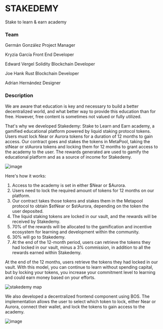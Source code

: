 # STAKEDEMY
Stake to learn & earn academy 

### Team 
Germán González 
Project Manager 
 
Kryzia García 
Front End Developer 

Edward Vergel 
Solidity Blockchain Developer
 
Joe Hank 
Rust Blockchain Developer
 
Adrian Hernández 
Designer 
 
### Description
We are aware that education is key and necessary to build a better decentralized world, and what better way to provide this education than for free. However, free content is sometimes not valued or fully utilized.

That's why we developed Stakedemy: Stake to Learn and Earn academy, a gamified educational platform powered by liquid staking protocol tokens. Users must lock Near or Aurora tokens for a duration of 12 months to gain access. Our contract goes and stakes the tokens in MetaPool, taking the stNear or stAurora tokens and locking them for 12 months to grant access to the academy to the user. The rewards generated are used to gamify the educational platform and as a source of income for Stakedemy. 

![image](https://github.com/germangleza/stakedemy-Metapool/assets/91810556/cfe8488e-562f-4254-aa46-82cf5955b805)

Here's how it works:
1.	Access to the academy is set in either $Near or $Aurora.
2.	Users need to lock the required amount of tokens for 12 months on our platform.
3.	Our contract takes those tokens and stakes them in the Metapool protocol to obtain $stNear or $stAurora, depending on the token the user deposited.
4.	The liquid staking tokens are locked in our vault, and the rewards will be received by Stakedemy.
5.	70% of the rewards will be allocated to the gamification and incentive ecosystem for learning and development within the community.
6.	30% will go to Stakedemy.
7.	At the end of the 12-month period, users can retrieve the tokens they had locked in our vault, minus a 3% commission, in addition to all the rewards earned within Stakedemy.

At the end of the 12 months, users retrieve the tokens they had locked in our vault. With this model, you can continue to learn without spending capital, but by locking your tokens, you increase your commitment level to learning and could earn money based on your efforts.

![stakedemy map](https://github.com/germangleza/stakedemy-Metapool/assets/91810556/dc2f7753-1cd2-4130-875c-24d5e9dae3e1)

We also developed a decentralized frontend component using BOS. The implementation allows the user to select which token to lock, either Near or Aurora, connect their wallet, and lock the tokens to gain access to the academy.

![image](https://github.com/germangleza/stakedemy-Metapool/assets/91810556/fce89910-226d-4874-b32b-03f70ccedf15)
